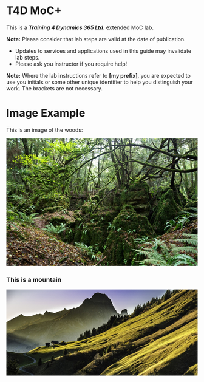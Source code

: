 # T4D MoC+

This is a _**Training 4 Dynamics 365 Ltd**_. extended MoC lab.

__Note:__ Please consider that lab steps are valid at the date of publication. 
* Updates to services and applications used in this guide may invalidate lab steps. 
* Please ask you instructor if you require help!

__Note:__ Where the lab instructions refer to **[my prefix]**, you are expected to use you initials or some other unique identifier to help you distinguish your work. The brackets are not necessary. 

# Image Example

This is an image of the woods: 

![Image of the Woods](https://raw.githubusercontent.com/JamieElls/MB-210-Dynamics365forSales/jamie-testing/Allfiles/Resources/LAB%5BMB-210%5D_T4D_README/woods.jpg)

### This is a mountain

![Image of mountains](https://raw.githubusercontent.com/JamieElls/MB-210-Dynamics365forSales/jamie-testing/Allfiles/Resources/LAB%5BMB-210%5D_T4D_README/mountain-landscape.jpg)